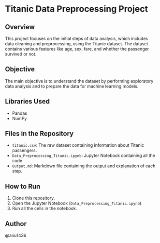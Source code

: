 # Titanic Data Preprocessing Project

## Overview
This project focuses on the initial steps of data analysis, which includes data cleaning and preprocessing, using the Titanic dataset. The dataset contains various features like age, sex, fare, and whether the passenger survived or not.

## Objective
The main objective is to understand the dataset by performing exploratory data analysis and to prepare the data for machine learning models.

## Libraries Used
- Pandas
- NumPy

## Files in the Repository
- `titanic.csv`: The raw dataset containing information about Titanic passengers.
- `Data_Preprocessing_Titanic.ipynb`: Jupyter Notebook containing all the code.
- `Output.md`: Markdown file containing the output and explanation of each step.

## How to Run
1. Clone this repository.
2. Open the Jupyter Notebook (`Data_Preprocessing_Titanic.ipynb`).
3. Run all the cells in the notebook.

## Author
@anu1436
